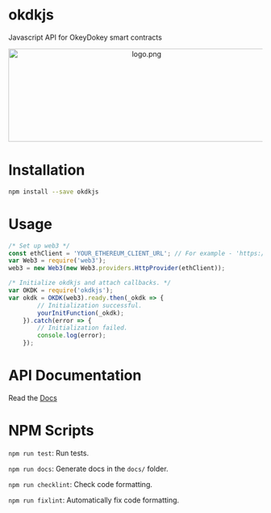 # okdkjs
Javascript API for OkeyDokey smart contracts

<p align="center">
  <img align="center" src="img/logo.png" width="532" height="184" alt="logo.png"/>
</p>

# Installation

```bash
npm install --save okdkjs
```


# Usage
```javascript
/* Set up web3 */
const ethClient = 'YOUR_ETHEREUM_CLIENT_URL'; // For example - 'https://ropsten.infura.io/ynXBPNoUYJ3C4ZDzqjga';
var Web3 = require('web3');
web3 = new Web3(new Web3.providers.HttpProvider(ethClient));

/* Initialize okdkjs and attach callbacks. */
var OKDK = require('okdkjs');
var okdk = OKDK(web3).ready.then(_okdk => { 
        // Initialization successful.
        yourInitFunction(_okdk);
    }).catch(error => {
        // Initialization failed.
        console.log(error);
    });
```


# API Documentation
Read the [Docs](https://team-okeydokey.github.io/okdkjs/)


# NPM Scripts

`npm run test`: Run tests.

`npm run docs`: Generate docs in the `docs/` folder.

`npm run checklint`: Check code formatting.

`npm run fixlint`: Automatically fix code formatting.
